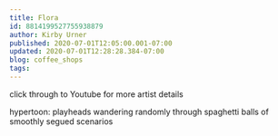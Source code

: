 ```yaml
---
title: Flora
id: 8814199527755938879
author: Kirby Urner
published: 2020-07-01T12:05:00.001-07:00
updated: 2020-07-01T12:28:28.384-07:00
blog: coffee_shops
tags: 
---
```


click through to Youtube for more artist details

hypertoon: playheads wandering randomly through spaghetti balls of smoothly segued scenarios